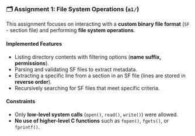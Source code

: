### 🗂️ Assignment 1: File System Operations (`a1/`)
This assignment focuses on interacting with a **custom binary file format** (`SF` - section file) and performing **file system operations**.

#### Implemented Features
- Listing directory contents with filtering options (**name suffix, permissions**).
- Parsing and validating SF files to extract metadata.
- Extracting a specific line from a section in an SF file (lines are stored in **reverse order**).
- Recursively searching for SF files that meet specific criteria.

#### Constraints
- Only **low-level system calls** (`open()`, `read()`, `write()`) were allowed.
- **No use of higher-level C functions** such as `fopen()`, `fgets()`, or `fprintf()`.
